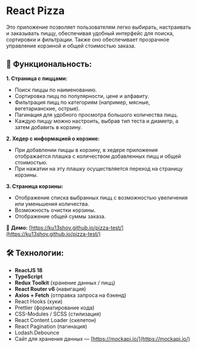 # React Pizza

Это приложение позволяет пользователям легко выбирать, настраивать и заказывать пиццу, обеспечивая удобный интерфейс для поиска, сортировки и фильтрации. Также оно обеспечивает прозрачное управление корзиной и общей стоимостью заказа.

## 🚀 Функциональность:
**1. Страница с пиццами:**
- Поиск пиццы по наименованию.
- Сортировка пицц по популярности, цене и алфавиту.
- Фильтрация пицц по категориям (например, мясные, вегетарианские, острые).
- Пагинация для удобного просмотра большого количества пицц.
- Каждую пиццу можно настроить, выбрав тип теста и диаметр, а затем добавить в корзину.
  
**2. Хедер с информацией о корзине:**
- При добавлении пиццы в корзину, в хедере приложения отображается плашка с количеством добавленных пицц и общей стоимостью.
- При нажатии на эту плашку осуществляется переход на страницу корзины.
  
**3. Страница корзины:**
- Отображение списка выбранных пицц с возможностью увеличения или уменьшения количества.
- Возможность очистки корзины.
- Отображение общей суммы заказа.

👀 **Демо:** [https://ku13shov.github.io/pizza-test/](https://ku13shov.github.io/pizza-test/)

## 🛠 Технологии:
- **ReactJS 18**
- **TypeScript**
- **Redux Toolkit** (хранение данных / пицц)
- **React Router v6** (навигация)
- **Axios + Fetch** (отправка запроса на бэкенд)
- React Hooks (хуки)
- Prettier (форматирование кода)
- CSS-Modules / SCSS (стилизация)
- React Content Loader (скелетон)
- React Pagination (пагинация)
- Lodash.Debounce
- Сайт для хранения данных — [https://mockapi.io/](https://mockapi.io/)
